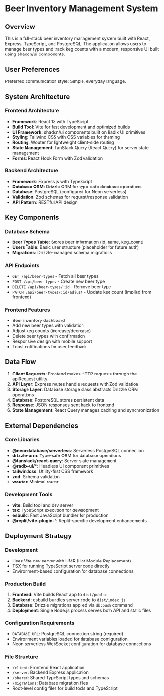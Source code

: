 # Beer Inventory Management System

## Overview

This is a full-stack beer inventory management system built with React, Express, TypeScript, and PostgreSQL. The application allows users to manage beer types and track keg counts with a modern, responsive UI built using shadcn/ui components.

## User Preferences

Preferred communication style: Simple, everyday language.

## System Architecture

### Frontend Architecture
- **Framework**: React 18 with TypeScript
- **Build Tool**: Vite for fast development and optimized builds
- **UI Framework**: shadcn/ui components built on Radix UI primitives
- **Styling**: Tailwind CSS with CSS variables for theming
- **Routing**: Wouter for lightweight client-side routing
- **State Management**: TanStack Query (React Query) for server state management
- **Forms**: React Hook Form with Zod validation

### Backend Architecture
- **Framework**: Express.js with TypeScript
- **Database ORM**: Drizzle ORM for type-safe database operations
- **Database**: PostgreSQL (configured for Neon serverless)
- **Validation**: Zod schemas for request/response validation
- **API Pattern**: RESTful API design

## Key Components

### Database Schema
- **Beer Types Table**: Stores beer information (id, name, keg_count)
- **Users Table**: Basic user structure (placeholder for future auth)
- **Migrations**: Drizzle-managed schema migrations

### API Endpoints
- `GET /api/beer-types` - Fetch all beer types
- `POST /api/beer-types` - Create new beer type
- `DELETE /api/beer-types/:id` - Remove beer type
- `PATCH /api/beer-types/:id/adjust` - Update keg count (implied from frontend)

### Frontend Features
- Beer inventory dashboard
- Add new beer types with validation
- Adjust keg counts (increase/decrease)
- Delete beer types with confirmation
- Responsive design with mobile support
- Toast notifications for user feedback

## Data Flow

1. **Client Requests**: Frontend makes HTTP requests through the apiRequest utility
2. **API Layer**: Express routes handle requests with Zod validation
3. **Storage Layer**: Database storage class abstracts Drizzle ORM operations
4. **Database**: PostgreSQL stores persistent data
5. **Response**: JSON responses sent back to frontend
6. **State Management**: React Query manages caching and synchronization

## External Dependencies

### Core Libraries
- **@neondatabase/serverless**: Serverless PostgreSQL connection
- **drizzle-orm**: Type-safe ORM for database operations
- **@tanstack/react-query**: Server state management
- **@radix-ui/***: Headless UI component primitives
- **tailwindcss**: Utility-first CSS framework
- **zod**: Schema validation
- **wouter**: Minimal router

### Development Tools
- **vite**: Build tool and dev server
- **tsx**: TypeScript execution for development
- **esbuild**: Fast JavaScript bundler for production
- **@replit/vite-plugin-***: Replit-specific development enhancements

## Deployment Strategy

### Development
- Uses Vite dev server with HMR (Hot Module Replacement)
- TSX for running TypeScript server code directly
- Environment-based configuration for database connections

### Production Build
1. **Frontend**: Vite builds React app to `dist/public`
2. **Backend**: esbuild bundles server code to `dist/index.js`
3. **Database**: Drizzle migrations applied via `db:push` command
4. **Deployment**: Single Node.js process serves both API and static files

### Configuration Requirements
- `DATABASE_URL`: PostgreSQL connection string (required)
- Environment variables loaded for database configuration
- Neon serverless WebSocket configuration for database connections

### File Structure
- `/client`: Frontend React application
- `/server`: Backend Express application
- `/shared`: Shared TypeScript types and schemas
- `/migrations`: Database migration files
- Root-level config files for build tools and TypeScript